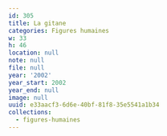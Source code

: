 ```yaml
---
id: 305
title: La gitane
categories: Figures humaines
w: 33
h: 46
location: null
note: null
file: null
year: '2002'
year_start: 2002
year_end: null
image: null
uuid: e33aacf3-6d6e-40bf-81f8-35e5541a1b34
collections:
  - figures-humaines
---
```


